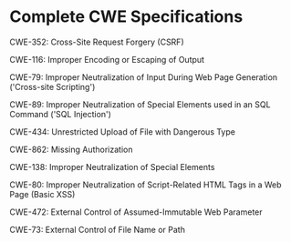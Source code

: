 

# Complete CWE Specifications

CWE-352: Cross-Site Request Forgery (CSRF)

CWE-116: Improper Encoding or Escaping of Output

CWE-79: Improper Neutralization of Input During Web Page Generation ('Cross-site Scripting')

CWE-89: Improper Neutralization of Special Elements used in an SQL Command ('SQL Injection')

CWE-434: Unrestricted Upload of File with Dangerous Type

CWE-862: Missing Authorization

CWE-138: Improper Neutralization of Special Elements

CWE-80: Improper Neutralization of Script-Related HTML Tags in a Web Page (Basic XSS)

CWE-472: External Control of Assumed-Immutable Web Parameter

CWE-73: External Control of File Name or Path